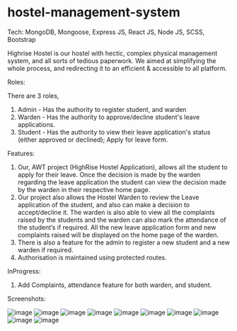 # hostel-management-system

Tech: MongoDB, Mongoose, Express JS, React JS, Node JS, SCSS, Bootstrap

Highrise Hostel is our hostel with hectic, complex physical management system, and all sorts of tedious paperwork. We aimed at simplifying the whole process, and redirecting it to an efficient & accessible to all platform.

Roles:

There are 3 roles,
1. Admin - Has the authority to register student, and warden
2. Warden - Has the authority to approve/decline student's leave applications.
3. Student - Has the authority to view their leave application's status (either approved or declined); Apply for leave form.


Features:

1. Our, AWT project (HighRise Hostel Application), allows all the student to apply for their leave. Once the decision is made by the warden regarding the leave application the student can view the decision made by the warden in their respective home page.
2. Our project also allows the Hostel Warden to review the Leave application of the student, and also can make a decision to accept/decline it. The warden is also able to view all the complaints raised by the students and the warden can also mark the attendance of the student’s if required. All the new leave application form and new complaints raised will be displayed on the home page of the warden.
3. There is also a feature for the admin to register a new student and a new warden if required.
4. Authorisation is maintained using protected routes. 

InProgress:
1. Add Complaints, attendance feature for both warden, and student.


Screenshots:

![image](https://user-images.githubusercontent.com/51413811/166134137-13af7fca-0559-41a9-8170-fc5fa0a9dc9f.png)
![image](https://user-images.githubusercontent.com/51413811/166134153-e1af0161-690d-4e7f-8cd2-63a06dadf164.png)
![image](https://user-images.githubusercontent.com/51413811/166134161-deac4d67-acc9-4f68-b0d4-fb5fd7596ff1.png)
![image](https://user-images.githubusercontent.com/51413811/166134170-8a525330-9db8-4d23-a7e0-aaa4dc5f6695.png)
![image](https://user-images.githubusercontent.com/51413811/166134178-8ef2b58c-d148-4a7f-afed-699d0262f539.png)
![image](https://user-images.githubusercontent.com/51413811/166134182-af2ad3c1-6f1d-42d9-9df7-1fea4329bfe9.png)
![image](https://user-images.githubusercontent.com/51413811/166134198-d7ca960d-cf2a-47c5-a199-e2e985614360.png)
![image](https://user-images.githubusercontent.com/51413811/166134220-ada8f22c-0091-4e14-beb7-6ac649604bab.png)
![image](https://user-images.githubusercontent.com/51413811/166134233-2628f539-84b7-4921-bdfb-74e409f974f0.png)
![image](https://user-images.githubusercontent.com/51413811/166134244-a347905b-f0a0-497d-ac38-7a1e5690c07d.png)








